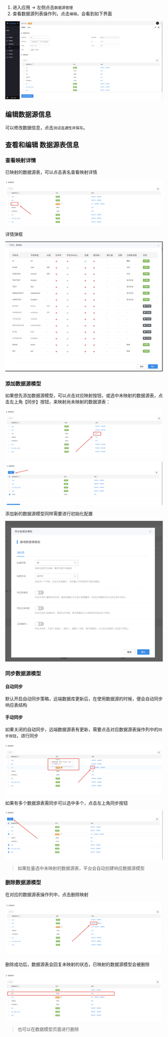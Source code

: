 1. 进入应用 -> 左侧点击`数据源管理`
2. 查看数据源列表操作列，点击`编辑`，会看到如下界面

![image](/img/数据源管理/外部数据源接入/数据源编辑/1dbaeb79bd08c0a579b8d5632c1434f9.png)

## 编辑数据源信息

可以修改数据信息，点击`测试连通性并保存`。

## 查看和编辑 数据源表信息

### 查看映射详情

已映射的数据源表，可以点击表名查看映射详情

![image](/img/数据源管理/外部数据源接入/数据源编辑/2e2199b269b283e93c3de94b95030db9.png)

详情弹框

![image](/img/数据源管理/外部数据源接入/数据源编辑/8c4d0ddae5fa4a86a1f0df9741d72996.png)

### 添加数据源模型

如果想先添加数据源模型，可以点击对应映射按钮，或选中未映射的数据源表，点击左上角【同步】按钮，来映射尚未映射的数据源表：

![image](/img/数据源管理/外部数据源接入/数据源编辑/ade12cf8a30255c5aeab74258c663431.png)

![image.png](/img/数据源管理/外部数据源接入/数据源编辑/image_c87d778.png)

添加新的数据源模型同样需要进行初始化配置

![image.png](/img/数据源管理/外部数据源接入/数据源编辑/image_d7bfe33.png)

### 同步数据源模型

#### 自动同步

默认开启自动同步策略，远端数据库更新后，在使用数据源的时候，便会自动同步响应表结构

#### 手动同步

如果关闭的自动同步，远端数据源表有更新，需要点击对应数据源表操作列中的`同步按钮`，进行同步

![image](/img/数据源管理/外部数据源接入/数据源编辑/db98a451e900ca657e3bedcd37ee8b14.png)

如果有多个数据源表需同步可以选中多个，点击左上角同步按钮

![image](/img/数据源管理/外部数据源接入/数据源编辑/6367b7564fcf11d79ecf0f1dea264c40.png)

> 如果批量选中未映射的数据源表，平台会自动创建响应数据源模型

### 删除数据源模型

在对应的数据源表操作列中，点击删除映射

![image](/img/数据源管理/外部数据源接入/数据源编辑/d8904d16bd40cb2c0029624e04e6f98a.png)

删除成功后，数据源表会回复未映射的状态，已映射的数据源模型会被删除

![image](/img/数据源管理/外部数据源接入/数据源编辑/34e3a1174591357fc4d528d870e913a2.png)

> 也可以在数据模型页面进行删除
